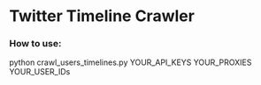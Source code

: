 # Twitter Timeline Crawler

### How to use:
  python crawl_users_timelines.py YOUR_API_KEYS YOUR_PROXIES YOUR_USER_IDs

